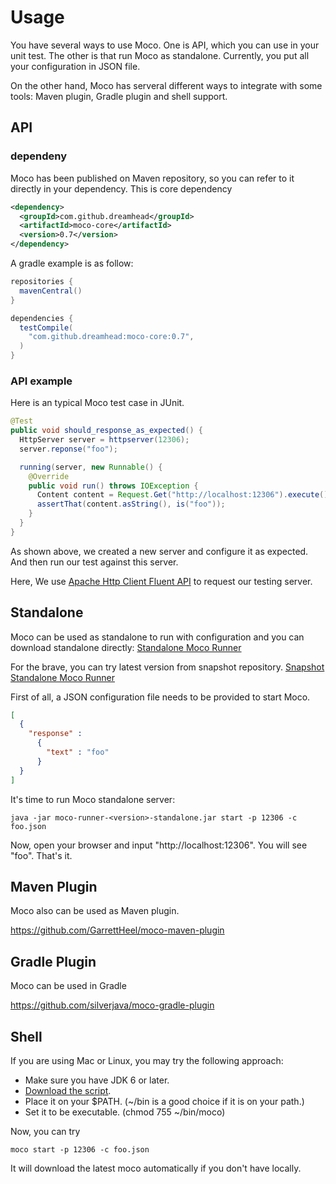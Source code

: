 # Usage
You have several ways to use Moco. One is API, which you can use in your unit test. The other is that run Moco as standalone. Currently, you put all your configuration in JSON file.

On the other hand, Moco has serveral different ways to integrate with some tools: Maven plugin, Gradle plugin and shell support.

## API

### dependeny

Moco has been published on Maven repository, so you can refer to it directly in your dependency. This is core dependency

```xml
<dependency>
  <groupId>com.github.dreamhead</groupId>
  <artifactId>moco-core</artifactId>
  <version>0.7</version>
</dependency>
```

A gradle example is as follow:

```groovy
repositories {
  mavenCentral()
}

dependencies {
  testCompile(
    "com.github.dreamhead:moco-core:0.7",
  )
}
```

### API example

Here is an typical Moco test case in JUnit.

```java
@Test
public void should_response_as_expected() {
  HttpServer server = httpserver(12306);
  server.reponse("foo");

  running(server, new Runnable() {
    @Override
    public void run() throws IOException {
      Content content = Request.Get("http://localhost:12306").execute().returnContent();
      assertThat(content.asString(), is("foo"));
    }
  }
}
```

As shown above, we created a new server and configure it as expected. And then run our test against this server.

Here, We use [Apache Http Client Fluent API](http://hc.apache.org/httpcomponents-client-ga/tutorial/html/fluent.html) to request our testing server.

## Standalone

Moco can be used as standalone to run with configuration and you can download standalone directly:
[Standalone Moco Runner](http://repo1.maven.org/maven2/com/github/dreamhead/moco-runner/0.7/moco-runner-0.7-standalone.jar)

For the brave, you can try latest version from snapshot repository.
[Snapshot Standalone Moco Runner](https://oss.sonatype.org/content/repositories/snapshots/com/github/dreamhead/moco-runner/0.8-SNAPSHOT/moco-runner-0.8-20130718.221338-4-standalone.jar)

First of all, a JSON configuration file needs to be provided to start Moco.

```json
[
  {
    "response" :
      {
        "text" : "foo"
      }
  }
]
```

It's time to run Moco standalone server:

```shell
java -jar moco-runner-<version>-standalone.jar start -p 12306 -c foo.json
```

Now, open your browser and input "http://localhost:12306". You will see "foo". That's it.

## Maven Plugin

Moco also can be used as Maven plugin.

https://github.com/GarrettHeel/moco-maven-plugin

## Gradle Plugin

Moco can be used in Gradle

https://github.com/silverjava/moco-gradle-plugin

## Shell

If you are using Mac or Linux, you may try the following approach:

* Make sure you have JDK 6 or later.
* [Download the script](https://raw.github.com/dreamhead/moco/master/moco-shell/moco).
* Place it on your $PATH. (~/bin is a good choice if it is on your path.)
* Set it to be executable. (chmod 755 ~/bin/moco)

Now, you can try
```shell
moco start -p 12306 -c foo.json
```

It will download the latest moco automatically if you don't have locally.
